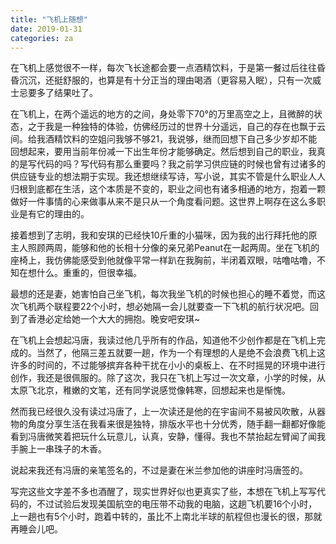 ```yaml
---
title: "飞机上随想"
date: 2019-01-31
categories: za
---
```


在飞机上感觉很不一样，每次飞长途都会要一点酒精饮料，于是第一餐过后往往昏昏沉沉，还挺舒服的，也算是有十分正当的理由喝酒（更容易入眠），只有一次威士忌要多了结果吐了。

在飞机上，在两个遥远的地方的之间，身处零下70°的万里高空之上，且微醉的状态，之于我是一种独特的体验，仿佛经历过的世界十分遥远，自己的存在也飘于云间。给我酒精饮料的空姐问我够不够21，我说够，继而回想下自己多少岁却不能回想起来，要用当前年份减一下出生年份才能够确定。然后想到自己的职业，我真的是写代码的吗？写代码有那么重要吗？我之前学习供应链的时候也曾有过诸多的供应链专业的想法期于实现。我还想继续写诗，写小说，其实不管是什么职业人人归根到底都在生活，这个本质是不变的，职业之间也有诸多相通的地方，抱着一颗做好一件事情的心来做事从来不是只从一个角度看问题。这世界上啊存在这么多职业是有它的理由的。

接着想到了志明，我和安琪的已经快10斤重的小猫咪，因为我的出行拜托他的原主人照顾两周，能够和他的长相十分像的亲兄弟Peanut在一起两周。坐在飞机的座椅上，我仿佛能感受到他就像平常一样趴在我胸前，半闭着双眼，咕噜咕噜，不知在想什么。重重的，但很幸福。

最想的还是妻，她害怕自己坐飞机，每次我坐飞机的时候也担心的睡不着觉，而这次飞机两个联程要22个小时，想必她隔一会儿就要查一下飞机的航行状况吧。回到了香港必定给她一个大大的拥抱。晚安吧安琪~

在飞机上会想起冯唐，我读过他几乎所有的作品，知道他不少创作都是在飞机上完成的。当然了，他隔三差五就要一趟，作为一个有理想的人是绝不会浪费飞机上这许多的时间的，不过能够摈弃各种干扰在小小的桌板上、在不时摇晃的环境中进行创作，我还是很佩服的。除了这次，我只在飞机上写过一次文章，小学的时候，从太原飞北京，稚嫩的文笔，还有同学说感觉像韩寒，回想起来也是惭愧。

然而我已经很久没有读过冯唐了，上一次读还是他的在宇宙间不易被风吹散，从器物的角度分享生活在我看来很是独特，排版水平也十分优秀，随手翻一翻都好像能看到冯唐微笑着把玩什么玩意儿，认真，安静，懂得。我也不禁抬起左臂闻了闻我手腕上一串珠子的木香。

说起来我还有冯唐的亲笔签名的，不过是妻在米兰参加他的讲座时冯唐签的。

写完这些文字差不多也酒醒了，现实世界好似也更真实了些，本想在飞机上写写代码的，不过试验后发现美国航空的电压带不动我的电脑，这趟飞机要16个小时，上一趟也有5个小时，跑着中转的，虽比不上南北半球的航程但也漫长的很，那就再睡会儿吧。